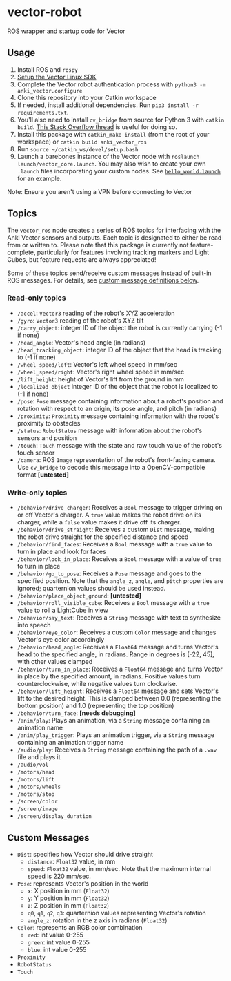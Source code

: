 # vector-robot

ROS wrapper and startup code for Vector

## Usage

1. Install ROS and `rospy`
2. [Setup the Vector Linux SDK](https://developer.anki.com/vector/docs/install-linux.html)
3. Complete the Vector robot authentication process with `python3 -m anki_vector.configure`
4. Clone this repository into your Catkin workspace
5. If needed, install additional dependencies. Run `pip3 install -r requirements.txt`.
6. You'll also need to install `cv_bridge` from source for Python 3 with `catkin build`. [This Stack Overflow thread](https://stackoverflow.com/questions/49221565/unable-to-use-cv-bridge-with-ros-kinetic-and-python3) is useful for doing so.
6. Install this package with `catkin_make install` (from the root of your workspace) or `catkin build anki_vector_ros`
7. Run `source ~/catkin_ws/devel/setup.bash`
8. Launch a barebones instance of the Vector node with `roslaunch launch/vector_core.launch`. You may also wish to create your own `.launch` files incorporating your custom nodes. See [`hello_world.launch`](./launch/hello_world.launch) for an example.

Note: Ensure you aren't using a VPN before connecting to Vector

## Topics

The `vector_ros` node creates a series of ROS topics for interfacing with the Anki Vector sensors and outputs. Each topic is designated to either be read from or written to. Please note that this package is currently not feature-complete, particularly for features involving tracking markers and Light Cubes, but feature requests are always appreciated!

Some of these topics send/receive custom messages instead of built-in ROS messages. For details, see [custom message definitions below](#custom-messages).

### Read-only topics

* `/accel`: `Vector3` reading of the robot's XYZ acceleration
* `/gyro`: `Vector3` reading of the robot's XYZ tilt
* `/carry_object`: integer ID of the object the robot is currently carrying (-1 if none)
* `/head_angle`: Vector's head angle (in radians)
* `/head_tracking_object`: integer ID of the object that the head is tracking to (-1 if none)
* `/wheel_speed/left`: Vector's left wheel speed in mm/sec
* `/wheel_speed/right`: Vector's right wheel speed in mm/sec
* `/lift_height`: height of Vector's lift from the ground in mm
* `/localized_object` integer ID of the object that the robot is localized to (-1 if none)
* `/pose`: `Pose` message containing information about a robot's position and rotation with respect to an origin, its pose angle, and pitch (in radians)
* `/proximity`: `Proximity` message containing information with the robot's proximity to obstacles
* `/status`: `RobotStatus` message with information about the robot's sensors and position
* `/touch`: `Touch` message with the state and raw touch value of the robot's touch sensor
* `/camera`: ROS `Image` representation of the robot's front-facing camera. Use `cv_bridge` to decode this message into a OpenCV-compatible format **[untested]**

### Write-only topics

* `/behavior/drive_charger`: Receives a `Bool` message to trigger driving on or off Vector's charger. A `true` value makes the robot drive on its charger, while a `false` value makes it drive off its charger.
* `/behavior/drive_straight`: Receives a custom `Dist` message, making the robot drive straight for the specified distance and speed
* `/behavior/find_faces`: Receives a `Bool` message with a `true` value to turn in place and look for faces
* `/behavior/look_in_place`: Receives a `Bool` message with a value of `true` to turn in place
* `/behavior/go_to_pose`: Receives a `Pose` message and goes to the specified position. Note that the `angle_z`, `angle`, and `pitch` properties are ignored; quarternion values should be used instead.
* `/behavior/place_object_ground`: **[untested]**
* `/behavior/roll_visible_cube`: Receives a `Bool` message with a `true` value to roll a LightCube in view
* `/behavior/say_text`: Receives a `String` message with text to synthesize into speech
* `/behavior/eye_color`: Receives a custom `Color` message and changes Vector's eye color accordingly
* `/behavior/head_angle`: Receives a `Float64` message and turns Vector's head to the specified angle, in radians. Range in degrees is [-22, 45], with other values clamped
* `/behavior/turn_in_place`: Receives a `Float64` message and turns Vector in place by the specified amount, in radians. Positive values turn counterclockwise, while negative values turn clockwise.
* `/behavior/lift_height`: Receives a `Float64` message and sets Vector's lift to the desired height. This is clamped between 0.0 (representing the bottom position) and 1.0 (representing the top position)
* `/behavior/turn_face`: **[needs debugging]**
* `/anim/play`: Plays an animation, via a `String` message containing an animation name
* `/anim/play_trigger`: Plays an animation trigger, via a `String` message containing an animation trigger name
* `/audio/play`: Receives a `String` message containing the path of a `.wav` file and plays it
* `/audio/vol`
* `/motors/head`
* `/motors/lift`
* `/motors/wheels`
* `/motors/stop`
* `/screen/color`
* `/screen/image`
* `/screen/display_duration`


## Custom Messages

* `Dist`: specifies how Vector should drive straight
  * `distance`: `Float32` value, in mm
  * `speed`: `Float32` value, in mm/sec. Note that the maximum internal speed is 220 mm/sec.
* `Pose`: represents Vector's position in the world
  * `x`: X position in mm (`Float32`)
  * `y`: Y position in mm (`Float32`)
  * `z`: Z position in mm (`Float32`)
  * `q0`, `q1`, `q2`, `q3`: quarternion values representing Vector's rotation
  * `angle_z`: rotation in the z axis in radians (`Float32`)
* `Color`: represents an RGB color combination
  * `red`: int value 0-255
  * `green`: int value 0-255 
  * `blue`: int value 0-255
* `Proximity`
* `RobotStatus`
* `Touch`
